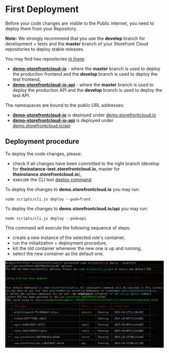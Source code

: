 # First Deployment

Before your code changes are visible to the Public internet, you need to deploy them from your Repository.

**Note:** We strongly recommend that you use the **develop** branch for development + tests and the **master** branch of your Storefront Cloud repositories to deploy stable releases.

You may find two repositories [in there](https://code.storefrontcloud.io):

- <a href="https://code.storefrontcloud.io/Divante/demo-storefrontcloud-io">**demo-storefrontcloud-io**</a> - where the **master** branch is used to deploy the production frontend and the **develop** branch is used to deploy the test frontend,
- <a href="https://code.storefrontcloud.io/Divante/demo-storefrontcloud-io-api">**demo-storefrontcloud-io-api**</a> - where the **master** branch is used to deploy the production API and the **develop** branch is used to deploy the test API.

The namespaces are bound to the public URL addresses:

- <a href="https://code.storefrontcloud.io/Divante/demo-storefrontcloud-io">**demo-storefrontcloud-io**</a> is deployed under <a href="https://demo.storefrontcloud.io">demo.storefrontcloud.io</a>
- <a href="https://code.storefrontcloud.io/Divante/demo-storefrontcloud-io-api">**demo-storefrontcloud-io-api**</a> is deployed under <a href="https://demo.storefrontcloud.io/api">demo.storefrontcloud.io/api</a>

## Deployment procedure

To deploy the code changes, please:

- check if all changes have been committed to the right branch (develop for **theinstance-test.storefrontcloud.io**, master for **theinstance.storefrontcloud.io**),
- execute the CLI tool [deploy command](../cli-tool/command-deploy.html).

To deploy the changes to **demo.storefrontcloud.io** you may run:

```
node scripts/cli.js deploy --pod=front
```

To deploy the changes to **demo.storefrontcloud.io/api** you may run:

```
node scripts/cli.js deploy --pod=api
```

This command will execute the following sequence of steps:
- create a new instance of the selected role's container,
- run the initialization + deployment procedure,
- kill the old container whenever the new one is up and running,
- select the new container as the default one.

<img src="/doc/deploy-command.png" />
